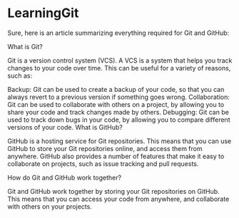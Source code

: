 ﻿# LearningGit
 

Sure, here is an article summarizing everything required for Git and GitHub:

What is Git?

Git is a version control system (VCS). A VCS is a system that helps you track changes to your code over time. This can be useful for a variety of reasons, such as:

Backup: Git can be used to create a backup of your code, so that you can always revert to a previous version if something goes wrong.
Collaboration: Git can be used to collaborate with others on a project, by allowing you to share your code and track changes made by others.
Debugging: Git can be used to track down bugs in your code, by allowing you to compare different versions of your code.
What is GitHub?

GitHub is a hosting service for Git repositories. This means that you can use GitHub to store your Git repositories online, and access them from anywhere. GitHub also provides a number of features that make it easy to collaborate on projects, such as issue tracking and pull requests.

How do Git and GitHub work together?

Git and GitHub work together by storing your Git repositories on GitHub. This means that you can access your code from anywhere, and collaborate with others on your projects.